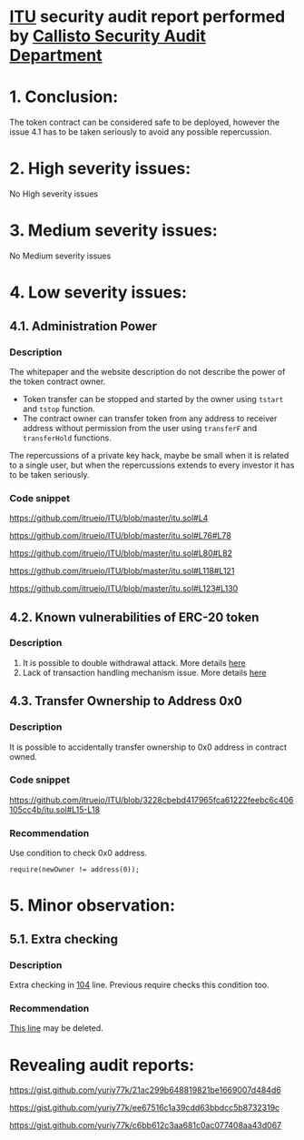 # [ITU](https://github.com/itrueio/ITU/blob/master/itu.sol) security audit report performed by [Callisto Security Audit Department](https://github.com/EthereumCommonwealth/Auditing)

# 1. Conclusion:

The token contract can be considered safe to be deployed, however the issue 4.1 has to be taken seriously to avoid any possible repercussion.

# 2. High severity issues:

No High severity issues

# 3. Medium severity issues:

No Medium severity issues

# 4. Low severity issues:

## 4.1. Administration Power

### Description

The whitepaper and the website description do not describe the power of the token contract owner.
    
- Token transfer can be stopped and started by the owner using `tstart` and `tstop` function.
- The contract owner can transfer token from any address to receiver address without permission from the user using `transferF` and `transferHold` functions.

The repercussions of a private key hack, maybe be small when it is related to a single user, but when the repercussions extends to every investor it has to be taken seriously.

### Code snippet

https://github.com/itrueio/ITU/blob/master/itu.sol#L4

https://github.com/itrueio/ITU/blob/master/itu.sol#L76#L78

https://github.com/itrueio/ITU/blob/master/itu.sol#L80#L82

https://github.com/itrueio/ITU/blob/master/itu.sol#L118#L121

https://github.com/itrueio/ITU/blob/master/itu.sol#L123#L130

## 4.2. Known vulnerabilities of ERC-20 token

### Description

1. It is possible to double withdrawal attack. More details [here](https://docs.google.com/document/d/1YLPtQxZu1UAvO9cZ1O2RPXBbT0mooh4DYKjA_jp-RLM/edit)
2. Lack of transaction handling mechanism issue. More details [here](https://docs.google.com/document/d/1Feh5sP6oQL1-1NHi-X1dbgT3ch2WdhbXRevDN681Jv4/edit)

## 4.3. Transfer Ownership to Address 0x0

### Description

It is possible to accidentally transfer ownership to 0x0 address in contract owned.

### Code snippet

https://github.com/itrueio/ITU/blob/3228cbebd417965fca61222feebc6c406105cc4b/itu.sol#L15-L18

### Recommendation

Use condition to check 0x0 address.

```require(newOwner != address(0));```

# 5. Minor observation:

## 5.1. Extra checking

### Description

Extra checking in [104](https://github.com/itrueio/ITU/blob/master/itu.sol#L104) line. Previous require checks this condition too.

### Recommendation

[This line](https://github.com/itrueio/ITU/blob/master/itu.sol#L104) may be deleted. 


# Revealing audit reports:

https://gist.github.com/yuriy77k/21ac299b648819821be1669007d484d6

https://gist.github.com/yuriy77k/ee67516c1a39cdd63bbdcc5b8732319c

https://gist.github.com/yuriy77k/c6bb612c3aa681c0ac077408aa43d067



